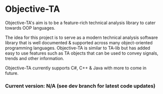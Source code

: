 # Objective-TA                                                                       
Objective-TA's aim is to be a feature-rich technical analysis library to cater towards OOP languages.

The idea for this project is to serve as a modern technical analysis software library that is well documented & supported across many object-oriented programming languages. Objective-TA is similar to TA-lib but has added easy to use features such as TA objects that can be used to convey signals, trends and other information.

Objective-TA currently supports C#, C++ & Java with more to come in future.

### Current version: N/A (see dev branch for latest code updates)


